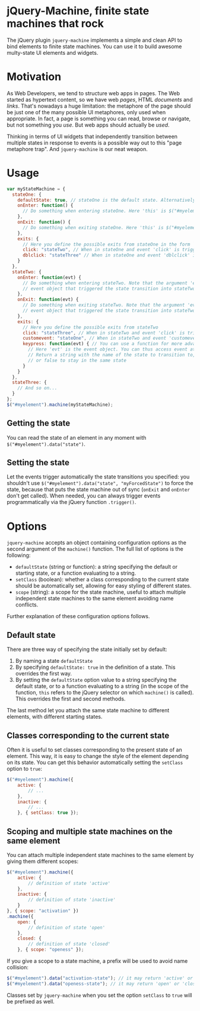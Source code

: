jQuery-Machine, finite state machines that rock
===============================================

The jQuery plugin `jquery-machine` implements a simple and clean API to bind elements to finite state machines. You can use it to build awesome multy-state UI elements and widgets.


Motivation
==========

As Web Developers, we tend to structure web apps in pages. The Web started as hypertext content, so we have web *pages*, HTML *documents* and *links*. That's nowadays a huge limitation: the metaphore of the page should be just one of the many possible UI metaphores, only used when appropriate. In fact, a page is something you can read, browse or navigate, but not something you _use_. But web apps should actually be _used_.

Thinking in terms of UI widgets that independently transition between multiple states in response to events is a possible way out to this "page metaphore trap". And `jquery-machine` is our neat weapon.


Usage
=====

```javascript
var myStateMachine = {
  stateOne: {
    defaultState: true, // stateOne is the default state. Alternatively, just call the default state "defaultState"
    onEnter: function() {
      // Do something when entering stateOne. Here 'this' is $("#myelement")
    },
    onExit: function() {
      // Do something when exiting stateOne. Here 'this' is $("#myelement")
    },
    exits: {
      // Here you define the possible exits from stateOne in the form `event: "state"`
      click: "stateTwo", // When in stateOne and event 'click' is triggered, state transitions to stateTwo
      dblclick: "stateThree" // When in stateOne and event 'dblclick' is triggered, state transitions to stateThree
    }
  },
  stateTwo: {
    onEnter: function(evt) {
      // Do something when entering stateTwo. Note that the argument 'evt' is the
      // event object that triggered the state transition into stateTwo
    },
    onExit: function(evt) {
      // Do something when exiting stateTwo. Note that the argument 'evt' is the
      // event object that triggered the state transition into stateTwo
    },
    exits: {
      // Here you define the possible exits from stateTwo
      click: "stateThree", // When in stateTwo and event 'click' is triggered, state transitions to stateThree
      customevent: "stateOne", // When in stateTwo and event 'customevent' is triggered, go back to stateOne
      keypress: function(evt) { // You can use a function for more advanced exit conditions
        // Here 'evt' is the event object. You can thus access event attributes like keyCode, which, etc.
        // Return a string with the name of the state to transition to,
        // or false to stay in the same state
      }
    }
  },
  stateThree: {
    // And so on...
  }
};
$("#myelement").machine(myStateMachine);
```

Getting the state
-----------------

You can read the state of an element in any moment with `$("#myelement").data("state")`.


Setting the state
-----------------

Let the events trigger automatically the state transitions you specified: you shouldn't use `$("#myelement").data("state", "myForcedState")` to force the state, because that puts the state machine out of sync (`onExit` and `onEnter` don't get called). When needed, you can always trigger events programmatically via the jQuery function `.trigger()`.


Options
=======

`jquery-machine` accepts an object containing configuration options as the second argument of the `machine()` function. The full list of options is the following:

* `defaultState` (string or function): a string specifying the default or starting state, or a function evaluating to a string.
* `setClass` (boolean): whether a class corresponding to the current state should be automatically set, allowing for easy styling of different states.
* `scope` (string): a scope for the state machine, useful to attach multiple independent state machines to the same element avoiding name conflicts.

Further explanation of these configuration options follows.


Default state
-------------

There are three way of specifying the state initially set by default:

1. By naming a state `defaultState`
2. By specifying `defaultState: true` in the definition of a state. This overrides the first way.
3. By setting the `defaultState` option value to a string specifying the default state, or to a function evaluating to a string (in the scope of the function, `this` refers to the jQuery selector on which `machine()` is called). This overrides the first and second methods.

The last method let you attach the same state machine to different elements, with different starting states.


Classes corresponding to the current state
------------------------------------------

Often it is useful to set classes corresponding to the present state of an element. This way, it is easy to change the style of the element depending on its state. You can get this behavior automatically setting the `setClass` option to `true`:

```javascript
$("#myelement").machine({
	active: {
		// ...
	},
	inactive: {
		// ...
	}, { setClass: true });
```


Scoping and multiple state machines on the same element
-------------------------------------------------------

You can attach multiple independent state machines to the same element by giving them different scopes:

```javascript
$("#myelement").machine({
	active: {
		// definition of state 'active'
	},
	inactive: {
		// definition of state 'inactive'
	}
}, { scope: "activation" })
.machine({
	open: {
		// definition of state 'open'
	},
	closed: {
		// definition of state 'closed'
	}, { scope: "openess" });
```

If you give a scope to a state machine, a prefix will be used to avoid name collision:

```javascript
$("#myelement").data("activation-state"); // it may return 'active' or 'inactive'
$("#myelement").data("openess-state"); // it may return 'open' or 'closed'
```

Classes set by `jquery-machine` when you set the option `setClass` to `true` will be prefixed as well.